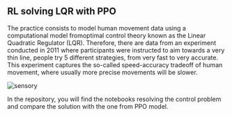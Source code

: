 ## RL solving LQR with PPO
 The practice consists to model human movement data using a computational model fromoptimal control theory known as the Linear Quadratic Regulator (LQR). Therefore, there are  data from an experiment conducted in 2011 where participants were instructed to aim towards a very thin line, people try 5 different strategies, from very fast to very accurate. This experiment captures the so-called speed-accuracy tradeoff of human movement, where usually more precise movements will be slower.
 
 ![sensory](https://github.com/Miightx/RL-solving-LQR-with-PPO/assets/117952621/30a4f2bb-c880-40b7-97de-f8130e19bbe7)
 
In the repository, you will find the notebooks resolving the control problem and compare the solution with the one from PPO model.
